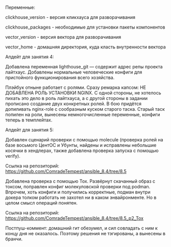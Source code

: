 Переменные:

clickhouse_version - версия кликхауса для разворачивания

clickhouse_packages - необходимые для установки пакеты компонентов

vector_version - версия вектора для разворачивания

vector_home - домашняя директория, куда класть внутренности вектора

Апдейт для занятия 4:

Добавлена переменная lighthouse_git — содержит адрес репы проекта лайтхаус.
Добавлены нормальные человеческие конфиги для пристойного функционирования всего хозяйства.

Плэйбук отныне работает с ролями. Сразу ремарка капсом: НЕ ДОБАВЛЕНА РОЛЬ УСТАНОВКИ NGINX. С одной стороны, не хотелось пихать это дело в роль лайтхауса, а с другой стороны в задании прописано создание двух конкретных ролей. В бою придётся допиливать nginx-role с сообразным куском старого таска.
Старый таск попилен на роли, вынесены немногочисленные переменные, конфиги теперь в темплейтах.

Апдейт для занятия 5:

Добавлен сценарий проверки с помощью molecule (проверка ролей на базе восьмого ЦентОС и Убунты, найдены и исправлены небольшие косячки в хендлерах, также добавлена проверка запуска с помощью verify).

Ссылка на репозиторий: https://github.com/ComradeTempest/ansible_8.4/tree/8.5

Добавлена проверка с помощью Tox. Развёрнут скачанный образ с токсом, поправлен конфиг молекуловской проверки под podman. Впрочем, хоть конфиги и получились корректные, подман внутри докера толком работать не захотел ни в каком энвайронменте. Но в целом смысл операций понятен.

Ссылка на репозиторий: https://github.com/ComradeTempest/ansible_8.4/tree/8.5_p2_Tox

Постпуш-коммент: домашний гит обезумел, и сил совладать с ним к концу дня не оказалось. Поэтому решения не тэгированы, а вынесены в бранчи.

